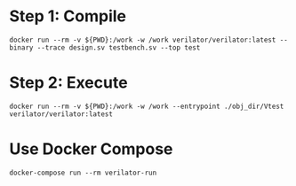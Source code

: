 # Step 1: Compile
```
docker run --rm -v ${PWD}:/work -w /work verilator/verilator:latest --binary --trace design.sv testbench.sv --top test
```

# Step 2: Execute
```
docker run --rm -v ${PWD}:/work -w /work --entrypoint ./obj_dir/Vtest verilator/verilator:latest
```

# Use Docker Compose
```
docker-compose run --rm verilator-run
```